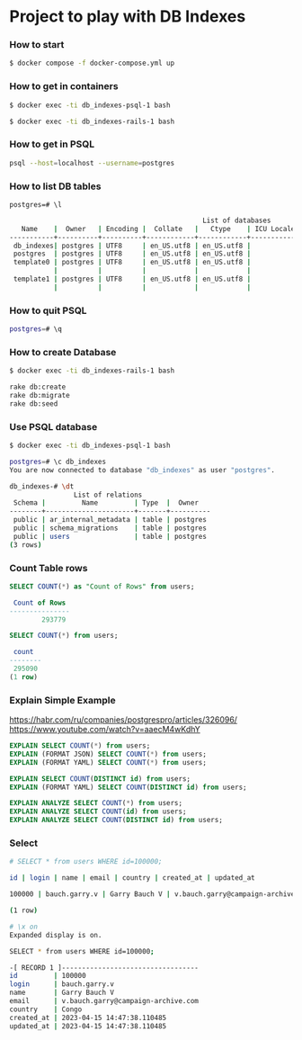 # Project to play with DB Indexes

### How to start

```sh
$ docker compose -f docker-compose.yml up
```

### How to get in containers

```sh
$ docker exec -ti db_indexes-psql-1 bash

$ docker exec -ti db_indexes-rails-1 bash
```

### How to get in PSQL

```sh
psql --host=localhost --username=postgres
```

### How to list DB tables

```psql
postgres=# \l
```

```sh
                                                List of databases
   Name    |  Owner   | Encoding |  Collate   |   Ctype    | ICU Locale | Locale Provider |   Access privileges
-----------+----------+----------+------------+------------+------------+-----------------+-----------------------
 db_indexes| postgres | UTF8     | en_US.utf8 | en_US.utf8 |            | libc            |
 postgres  | postgres | UTF8     | en_US.utf8 | en_US.utf8 |            | libc            |
 template0 | postgres | UTF8     | en_US.utf8 | en_US.utf8 |            | libc            | =c/postgres          +
           |          |          |            |            |            |                 | postgres=CTc/postgres
 template1 | postgres | UTF8     | en_US.utf8 | en_US.utf8 |            | libc            | =c/postgres          +
           |          |          |            |            |            |                 | postgres=CTc/postgres
```

### How to quit PSQL

```sh
postgres=# \q
```

### How to create Database

```sh
$ docker exec -ti db_indexes-rails-1 bash
```

```sh
rake db:create
rake db:migrate
rake db:seed
```

### Use PSQL database

```sh
$ docker exec -ti db_indexes-psql-1 bash
```

```sh
postgres=# \c db_indexes
You are now connected to database "db_indexes" as user "postgres".
```

```sh
db_indexes-# \dt
                List of relations
 Schema |         Name         | Type  |  Owner
--------+----------------------+-------+----------
 public | ar_internal_metadata | table | postgres
 public | schema_migrations    | table | postgres
 public | users                | table | postgres
(3 rows)
```

### Count Table rows


```sql
SELECT COUNT(*) as "Count of Rows" from users;

 Count of Rows
---------------
        293779
```

```sql
SELECT COUNT(*) from users;

 count
--------
 295090
(1 row)
```

### Explain Simple Example

https://habr.com/ru/companies/postgrespro/articles/326096/
https://www.youtube.com/watch?v=aaecM4wKdhY

```sql
EXPLAIN SELECT COUNT(*) from users;
EXPLAIN (FORMAT JSON) SELECT COUNT(*) from users;
EXPLAIN (FORMAT YAML) SELECT COUNT(*) from users;

EXPLAIN SELECT COUNT(DISTINCT id) from users;
EXPLAIN (FORMAT YAML) SELECT COUNT(DISTINCT id) from users;

EXPLAIN ANALYZE SELECT COUNT(*) from users;
EXPLAIN ANALYZE SELECT COUNT(id) from users;
EXPLAIN ANALYZE SELECT COUNT(DISTINCT id) from users;
```

### Select

```sh
# SELECT * from users WHERE id=100000;

id | login | name | email | country | created_at | updated_at

100000 | bauch.garry.v | Garry Bauch V | v.bauch.garry@campaign-archive.com | Congo | 2023-04-15 14:47:38.110485 | 2023-04-15 14:47:38.110485

(1 row)
```

```sh
# \x on
Expanded display is on.
```

```sh
SELECT * from users WHERE id=100000;

-[ RECORD 1 ]----------------------------------
id         | 100000
login      | bauch.garry.v
name       | Garry Bauch V
email      | v.bauch.garry@campaign-archive.com
country    | Congo
created_at | 2023-04-15 14:47:38.110485
updated_at | 2023-04-15 14:47:38.110485
```
